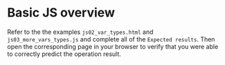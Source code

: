 # Basic JS overview

Refer to the the examples `js02_var_types.html` and `js03_more_vars_types.js`
and complete all of the `Expected results`. Then open the corresponding page in
your browser to verify that you were able to correctly predict the operation
result.
